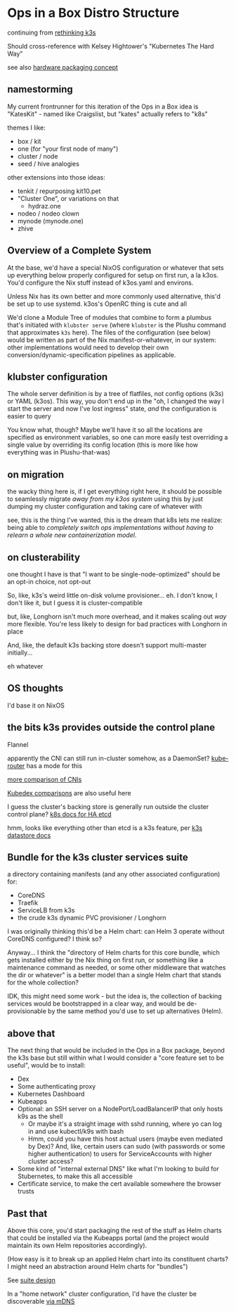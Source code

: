 # Ops in a Box Distro Structure

continuing from [rethinking k3s](5954279c-9edf-4205-9cb6-ebd97917dc52.md)

Should cross-reference with Kelsey Hightower's "Kubernetes The Hard Way"

see also [hardware packaging concept](5a99132c-ca94-4337-a969-d813309e4820.md)

## namestorming

My current frontrunner for this iteration of the Ops in a Box idea is "KatesKit" - named like Craigslist, but "kates" actually refers to "k8s"

themes I like:

- box / kit
- one (for "your first node of many")
- cluster / node
- seed / hive analogies

other extensions into those ideas:

- tenkit / repurposing kit10.pet
- "Cluster One", or variations on that
  - hydraz.one
- nodeo / nodeo clown
- mynode (mynode.one)
- zhive

## Overview of a Complete System

At the base, we'd have a special NixOS configuration or whatever that sets up everything below properly configured for setup on first run, a la k3os. You'd configure the Nix stuff instead of k3os.yaml and environs.

Unless Nix has its own better and more commonly used alternative, this'd be set up to use systemd. k3os's OpenRC thing is cute and all

We'd clone a Module Tree of modules that combine to form a plumbus that's initiated with `klubster serve` (where `klubster` is the Plushu command that approximates `k3s` here). The files of the configuration (see below) would be written as part of the Nix manifest-or-whatever, in our system: other implementations would need to develop their own conversion/dynamic-specification pipelines as applicable.

## klubster configuration

The whole server definition is by a tree of flatfiles, not config options (k3s) or YAML (k3os). This way, you don't end up in the "oh, I changed the way I start the server and now I've lost ingress" state, *and* the configuration is easier to query

You know what, though? Maybe we'll have it so all the locations are specified as environment variables, so one can more easily test overriding a single value by overriding its config location (this is more like how everything was in Plushu-that-was)

## on migration

the wacky thing here is, if I get everything right here, it should be possible to seamlessly migrate *away from my k3os system* using this by just dumping my cluster configuration and taking care of whatever with

see, this is the thing I've wanted, this is the dream that k8s lets me realize: being able to *completely switch ops implementations without having to relearn a whole new containerization model*.

## on clusterability

one thought I have is that "I want to be single-node-optimized" should be an opt-in choice, not opt-out

So, like, k3s's weird little on-disk volume provisioner... eh. I don't know, I don't like it, but I guess it is cluster-compatible

but, like, Longhorn isn't much more overhead, and it makes scaling out *way* more flexible. You're less likely to design for bad practices with Longhorn in place

And, like, the default k3s backing store doesn't support multi-master initially...

eh whatever

## OS thoughts

I'd base it on NixOS

## the bits k3s provides outside the control plane

Flannel

apparently the CNI can still run in-cluster somehow, as a DaemonSet? [kube-router](https://github.com/cloudnativelabs/kube-router) has a mode for this

[more comparison of CNIs](https://itnext.io/benchmark-results-of-kubernetes-network-plugins-cni-over-10gbit-s-network-updated-april-2019-4a9886efe9c4)

[Kubedex comparisons](https://kubedex.com/category/comparisons/) are also useful here

I guess the cluster's backing store is generally run outside the cluster control plane? [k8s docs for HA etcd](https://kubernetes.io/docs/setup/production-environment/tools/kubeadm/setup-ha-etcd-with-kubeadm/)

hmm, looks like everything other than etcd is a k3s feature, per [k3s datastore docs](https://rancher.com/docs/k3s/latest/en/installation/datastore/)

## Bundle for the k3s cluster services suite

a directory containing manifests (and any other associated configuration) for:

- CoreDNS
- Traefik
- ServiceLB from k3s
- the crude k3s dynamic PVC provisioner / Longhorn

I was originally thinking this'd be a Helm chart: can Helm 3 operate without CoreDNS configured? I think so?

Anyway... I think the "directory of Helm charts for this core bundle, which gets installed either by the Nix thing on first run, or something like a maintenance command as needed, or some other middleware that watches the dir or whatever" is a better model than a single Helm chart that stands for the whole collection?

IDK, this might need some work - but the idea is, the collection of backing services would be bootstrapped in a clear way, and would be de-provisionable by the same method you'd use to set up alternatives (Helm).

## above that

The next thing that would be included in the Ops in a Box package, beyond the k3s base but still within what I would consider a "core feature set to be useful", would be to install:

- Dex
- Some authenticating proxy
- Kubernetes Dashboard
- Kubeapps
- Optional: an SSH server on a NodePort/LoadBalancerIP that only hosts k9s as the shell
  - Or maybe it's a straight image with sshd running, where yo can log in and use kubectl/k9s with bash
  - Hmm, could you have this host actual users (maybe even mediated by Dex)? And, like, certain users can sudo (with passwords or some higher authentication) to users for ServiceAccounts with higher cluster access?
- Some kind of "internal external DNS" like what I'm looking to build for Stubernetes, to make this all accessible
- Certificate service, to make the cert available somewhere the browser trusts

## Past that

Above this core, you'd start packaging the rest of the stuff as Helm charts that could be installed via the Kubeapps portal (and the project would maintain its own Helm repositories accordingly).

(How easy is it to break up an applied Helm chart into its constituent charts? I might need an abstraction around Helm charts for "bundles")

See [suite design](a6b94843-8569-4a45-a25d-ae69a2d9fc22.md)

In a "home network" cluster configuration, I'd have the cluster be discoverable [via mDNS](82344970-ee2e-4830-9c30-d14d8c4f0f55.md)
